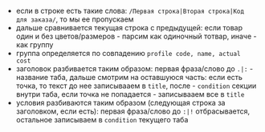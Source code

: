 * если в строке есть такие слова: ```/Первая строка|Вторая строка|Код для заказа/```, то мы ее пропускаем
* дальше сравнивается текущая строка с предыдущей: если товар один и без цветов/размеров - парсим как одиночный тотвар, иначе - как группу
* группа определяется по совпадению ```profile code, name, actual cost```
* заголовок разбивается таким образом: первая фраза/слово до ```.|:``` - название таба, дальше смотрим на оставшуюся часть: если есть точка, то текст до нее записывааем в ```title```, после - ```condition``` секции внутри таба, если точка не попадается - записывааем все в ```title```
* условия разбиваются таким образом (следующая строка за заголовком, если есть):  первая фраза/слово до ```:|!``` отбрасывается, остальное записываем в ```condition``` текущего таба
